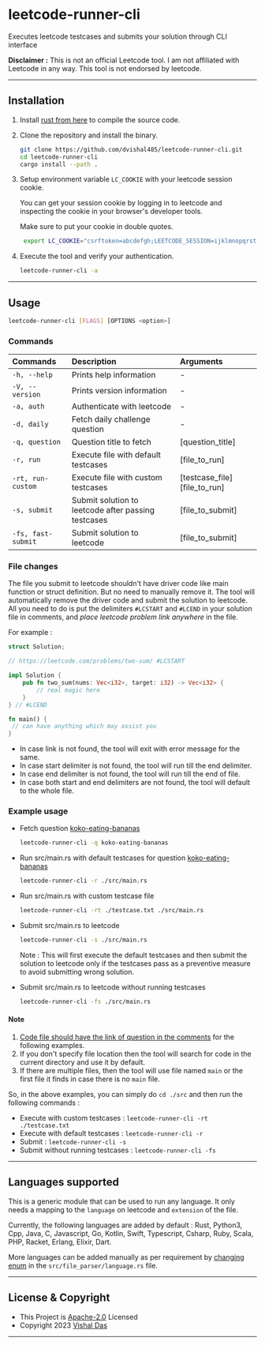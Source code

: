 # leetcode-runner-cli

Executes leetcode testcases and submits your solution through CLI interface

**Disclaimer :** This is not an official Leetcode tool. I am not affiliated with Leetcode in any way. This tool is not endorsed by leetcode.

---

## Installation

1. Install [rust from here](https://www.rust-lang.org/tools/install) to compile the source code.

1. Clone the repository and install the binary.

    ```bash
    git clone https://github.com/dvishal485/leetcode-runner-cli.git
    cd leetcode-runner-cli
    cargo install --path .
    ```

1. Setup environment variable `LC_COOKIE` with your leetcode session cookie.

   You can get your session cookie by logging in to leetcode and inspecting the cookie in your browser's developer tools.

   Make sure to put your cookie in double quotes.

   ```bash
    export LC_COOKIE="csrftoken=abcdefgh;LEETCODE_SESSION=ijklmnopqrstuvwxyz;"
    ```

1. Execute the tool and verify your authentication.

    ```bash
    leetcode-runner-cli -a
    ```

---

## Usage

```bash
leetcode-runner-cli [FLAGS] [OPTIONS <option>]
```

### Commands

| Commands           | Description                                         | Arguments                     |
| :----------------- | :-------------------------------------------------- | :---------------------------- |
| `-h, --help`       | Prints help information                             | -                             |
| `-V, --version`    | Prints version information                          | -                             |
| `-a, auth`         | Authenticate with leetcode                          | -                             |
| `-d, daily`        | Fetch daily challenge question                      | -                             |
| `-q, question`     | Question title to fetch                             | [question_title]              |
| `-r, run`          | Execute file with default testcases                 | [file_to_run]                 |
| `-rt, run-custom`  | Execute file with custom testcases                  | [testcase_file] [file_to_run] |
| `-s, submit`       | Submit solution to leetcode after passing testcases | [file_to_submit]              |
| `-fs, fast-submit` | Submit solution to leetcode                         | [file_to_submit]              |

### File changes

The file you submit to leetcode shouldn't have driver code like main function or struct definition. But no need to manually remove it. The tool will automatically remove the driver code and submit the solution to leetcode. All you need to do is put the delimiters `#LCSTART` and `#LCEND` in your solution file in comments, and *place leetcode problem link anywhere* in the file.

For example :

```rust
struct Solution;

// https://leetcode.com/problems/two-sum/ #LCSTART

impl Solution {
    pub fn two_sum(nums: Vec<i32>, target: i32) -> Vec<i32> {
        // real magic here
    }
} // #LCEND

fn main() {
 // can have anything which may assist you
}
```

- In case link is not found, the tool will exit with error message for the same.
- In case start delimiter is not found, the tool will run till the end delimiter.
- In case end delimiter is not found, the tool will run till the end of file.
- In case both start and end delimiters are not found, the tool will default to the whole file.

### Example usage

- Fetch question [koko-eating-bananas](https://leetcode.com/problems/koko-eating-bananas/)

    ```bash
    leetcode-runner-cli -q koko-eating-bananas
    ```

- Run src/main.rs with default testcases for question [koko-eating-bananas](https://leetcode.com/problems/koko-eating-bananas/)

    ```bash
    leetcode-runner-cli -r ./src/main.rs
    ```

- Run src/main.rs with custom testcase file

    ```bash
    leetcode-runner-cli -rt ./testcase.txt ./src/main.rs
    ```

- Submit src/main.rs to leetcode

    ```bash
    leetcode-runner-cli -s ./src/main.rs
    ```

    Note : This will first execute the default testcases and then submit the solution to leetcode only if the testcases pass as a preventive measure to avoid submitting wrong solution.

- Submit src/main.rs to leetcode without running testcases

    ```bash
    leetcode-runner-cli -fs ./src/main.rs
    ```

#### Note

1. [Code file should have the link of question in the comments](#file-changes) for the following examples.
2. If you don't specify file location then the tool will search for code in the current directory and use it by default.
3. If there are multiple files, then the tool will use file named `main` or the first file it finds in case there is no `main` file.

So, in the above examples, you can simply do `cd ./src` and then run the following commands :

- Execute with custom testcases : `leetcode-runner-cli -rt ./testcase.txt`
- Execute with default testcases : `leetcode-runner-cli -r`
- Submit : `leetcode-runner-cli -s`
- Submit without running testcases : `leetcode-runner-cli -fs`
  
---

## Languages supported

This is a generic module that can be used to run any language. It only needs a mapping to the `language` on leetcode and `extension` of the file.

Currently, the following languages are added by default :
Rust, Python3, Cpp, Java, C, Javascript, Go, Kotlin, Swift, Typescript, Csharp, Ruby, Scala, PHP, Racket, Erlang, Elixir, Dart.

More languages can be added manually as per requirement by [changing enum](https://github.com/dvishal485/leetcode-runner-cli/blob/main/src/file_parser/language.rs) in the `src/file_parser/language.rs` file.

---

## License & Copyright

- This Project is [Apache-2.0](./LICENSE) Licensed
- Copyright 2023 [Vishal Das](https://github.com/dvishal485)

---
